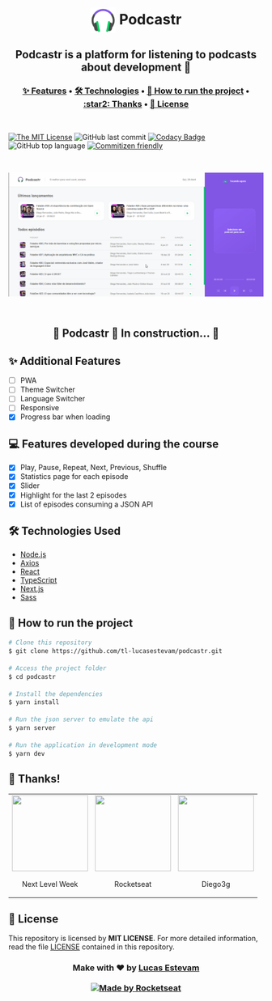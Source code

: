 <h1 align="center" title="Podcastr">
		<img align="center" height="50px" 
			src="./.github/favicon.png" 
			alt="Podcastr Logo" 
		/>
		Podcastr
</h1>

<h2 align="center">Podcastr is a platform for listening to podcasts about development 🚀</h2>

<h3 align="center">
 <a href="##additional-features">✨ Features</a> •
 <a href="##-🛠-technologies-used">🛠 Technologies</a> • 
 <a href="##-🔨-how-to-run-the-project">🔨 How to run the project</a> • 
 <a href="##:star2:-thanks!**">:star2: Thanks</a> • 
 <a href="##-📝-License">📝 License</a>
</h3>

<br>

[![The MIT License](https://img.shields.io/badge/license-MIT-green.svg?style=flat-square)](http://github.com/tl-lucasestevam/podcastr/LICENSE)
![GitHub last commit](https://img.shields.io/github/last-commit/tl-lucasestevam/podcastr?color=green&style=flat-square)
[![Codacy Badge](https://app.codacy.com/project/badge/Grade/30e0ef7a3c2146498723e53c9fcaeda7)](https://www.codacy.com/manual/tl-lucasestevam/podcastr?utm_source=github.com&utm_medium=referral&utm_content=jvictorfarias/GoBarber&utm_campaign=Badge_Grade)
![GitHub top language](https://img.shields.io/github/languages/top/tl-lucasestevam/podcastr?style=flat-square)
[![Commitizen friendly](https://img.shields.io/badge/commitizen-friendly-brightgreen.svg)](http://commitizen.github.io/cz-cli/)

<br>

<img align="center" 
	src="./.github/animation.gif" 
	alt="Podcastr Logo" 
/>

<br>

<h2 align="center"> 
	🚧  Podcastr 🚀 In construction...  🚧
</h2>

## ✨ Additional Features

- [ ] PWA
- [ ] Theme Switcher
- [ ] Language Switcher
- [ ] Responsive
- [x] Progress bar when loading

## 💻 Features developed during the course

- [x] Play, Pause, Repeat, Next, Previous, Shuffle
- [x] Statistics page for each episode
- [x] Slider
- [x] Highlight for the last 2 episodes
- [x] List of episodes consuming a JSON API

## 🛠 Technologies Used

- [Node.js](https://nodejs.org/en/)
- [Axios](https://github.com/axios/axios)
- [React](https://pt-br.reactjs.org/)
- [TypeScript](https://www.typescriptlang.org/)
- [Next.js](https://nextjs.org/docs)
- [Sass](https://sass-lang.com/documentation)

## 🔨 How to run the project

```bash
# Clone this repository
$ git clone https://github.com/tl-lucasestevam/podcastr.git

# Access the project folder
$ cd podcastr

# Install the dependencies
$ yarn install

# Run the json server to emulate the api
$ yarn server

# Run the application in development mode
$ yarn dev

```

## **:star2: Thanks!**

<div align=center>

<table style="width:100%">
  <tr align=center>
    <td>
      <a href="https://nextlevelweek.com/">
        <img width="150" height="150" src="https://user-images.githubusercontent.com/42815135/83976057-f0352c00-a8cd-11ea-88da-22ff672ce842.png">
      </a>
			<p>
				Next Level Week
			</p>
    </td>
    <td>
      <a href="https://rocketseat.com.br/">
        <img width="150" height="150" src="https://avatars.githubusercontent.com/u/28929274?s=200&v=4">
      </a>
			<p>
				Rocketseat
			</p>
    </td>
    <td>
      <a href="https://github.com/diego3g">
        <img width="150" height="150" src="https://avatars.githubusercontent.com/u/2254731?v=4">
      </a>
			<p>
				Diego3g
			</p>
    </td>
  </tr>
</table>

</div>

<!--
## **:books: REFERÊNCIAS**

- [React + TypeScript Cheat Sheet](https://github.com/typescript-cheatsheets/react-typescript-cheatsheet)
- [Blog Rocketseat](https://blog.rocketseat.com.br/)
- [ReactJS](https://reactjs.org/docs/getting-started.html) | [ReactJS pt-BR](https://pt-br.reactjs.org/docs/getting-started.html)
- --->

## 📝 License

This repository is licensed by **MIT LICENSE**. For more detailed information, read the file [LICENSE](./LICENSE) contained in this repository.

<h3 align="center">
	Make with ❤️ by <a href="https://github.com/tl-lucasestevam">Lucas Estevam</a>
	<br><br>
	<a href="https://rocketseat.com.br">
		<img alt="Made by Rocketseat" src="https://img.shields.io/badge/made%20by-Rocketseat-%237519C1">
	</a>
</h3>
